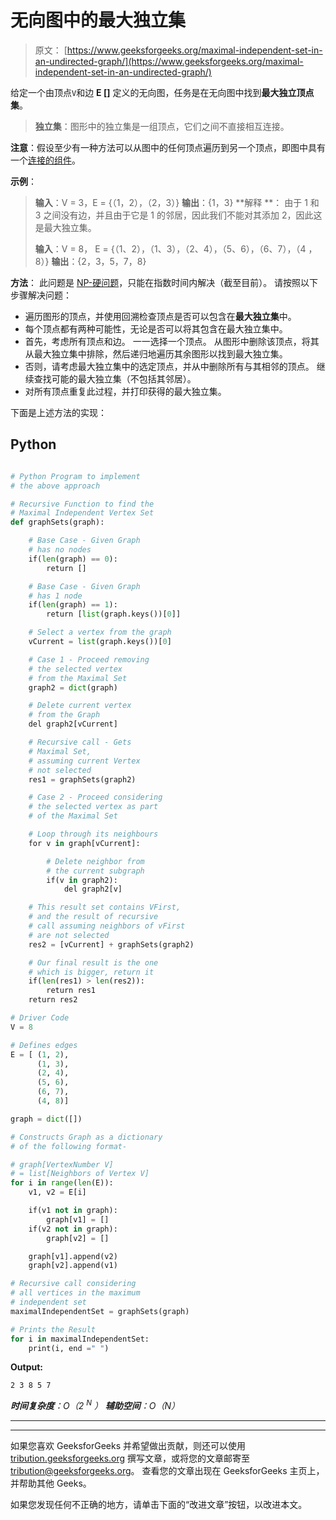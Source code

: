 # 无向图中的最大独立集

> 原文： [https://www.geeksforgeeks.org/maximal-independent-set-in-an-undirected-graph/](https://www.geeksforgeeks.org/maximal-independent-set-in-an-undirected-graph/)

给定一个由顶点`V`和边 **E []** 定义的无向图，任务是在无向图中找到**最大独立顶点集**。

> **独立集**：图形中的独立集是一组顶点，它们之间不直接相互连接。

**注意**：假设至少有一种方法可以从图中的任何顶点遍历到另一个顶点，即图中具有一个[连接的组件](https://www.geeksforgeeks.org/connected-components-in-an-undirected-graph/)。

**示例**：

> **输入**：V = 3，E = {（1，2），（2，3）}
> **输出**：{1，3}
> **解释 **：
> 由于 1 和 3 之间没有边，并且由于它是 1 的邻居，因此我们不能对其添加 2，因此这是最大独立集。
> 
> **输入**：V = 8，
> E = {（1、2），（1、3），（2、4），（5、6），（6、7），（4 ，8）}
> **输出**：{2，3，5，7，8}

**方法**：
此问题是 [NP-硬问题](https://www.geeksforgeeks.org/np-completeness-set-1/)，只能在指数时间内解决（截至目前）。
请按照以下步骤解决问题：

*   遍历图形的顶点，并使用回溯检查顶点是否可以包含在**最大独立集**中。
*   每个顶点都有两种可能性，无论是否可以将其包含在最大独立集中。
*   首先，考虑所有顶点和边。 一一选择一个顶点。 从图形中删除该顶点，将其从最大独立集中排除，然后递归地遍历其余图形以找到最大独立集。
*   否则，请考虑最大独立集中的选定顶点，并从中删除所有与其相邻的顶点。 继续查找可能的最大独立集（不包括其邻居）。
*   对所有顶点重复此过程，并打印获得的最大独立集。

下面是上述方法的实现：

## Python

```py

# Python Program to implement 
# the above approach 

# Recursive Function to find the 
# Maximal Independent Vertex Set     
def graphSets(graph): 

    # Base Case - Given Graph  
    # has no nodes 
    if(len(graph) == 0): 
        return [] 

    # Base Case - Given Graph 
    # has 1 node 
    if(len(graph) == 1): 
        return [list(graph.keys())[0]] 

    # Select a vertex from the graph 
    vCurrent = list(graph.keys())[0] 

    # Case 1 - Proceed removing 
    # the selected vertex 
    # from the Maximal Set 
    graph2 = dict(graph) 

    # Delete current vertex  
    # from the Graph 
    del graph2[vCurrent] 

    # Recursive call - Gets  
    # Maximal Set, 
    # assuming current Vertex  
    # not selected 
    res1 = graphSets(graph2) 

    # Case 2 - Proceed considering 
    # the selected vertex as part 
    # of the Maximal Set 

    # Loop through its neighbours 
    for v in graph[vCurrent]: 

        # Delete neighbor from  
        # the current subgraph 
        if(v in graph2): 
            del graph2[v] 

    # This result set contains VFirst, 
    # and the result of recursive 
    # call assuming neighbors of vFirst 
    # are not selected 
    res2 = [vCurrent] + graphSets(graph2) 

    # Our final result is the one  
    # which is bigger, return it 
    if(len(res1) > len(res2)): 
        return res1 
    return res2 

# Driver Code 
V = 8

# Defines edges 
E = [ (1, 2), 
      (1, 3), 
      (2, 4), 
      (5, 6), 
      (6, 7), 
      (4, 8)] 

graph = dict([]) 

# Constructs Graph as a dictionary  
# of the following format- 

# graph[VertexNumber V]  
# = list[Neighbors of Vertex V] 
for i in range(len(E)): 
    v1, v2 = E[i] 

    if(v1 not in graph): 
        graph[v1] = [] 
    if(v2 not in graph): 
        graph[v2] = [] 

    graph[v1].append(v2) 
    graph[v2].append(v1) 

# Recursive call considering  
# all vertices in the maximum  
# independent set 
maximalIndependentSet = graphSets(graph) 

# Prints the Result  
for i in maximalIndependentSet: 
    print(i, end =" ") 

```

**Output:**

```
2 3 8 5 7

```

***时间复杂度**：O（2 <sup>N</sup> ）
**辅助空间**：O（N）*



* * *

* * *

如果您喜欢 GeeksforGeeks 并希望做出贡献，则还可以使用 [tribution.geeksforgeeks.org](https://contribute.geeksforgeeks.org/) 撰写文章，或将您的文章邮寄至 tribution@geeksforgeeks.org。 查看您的文章出现在 GeeksforGeeks 主页上，并帮助其他 Geeks。

如果您发现任何不正确的地方，请单击下面的“改进文章”按钮，以改进本文。